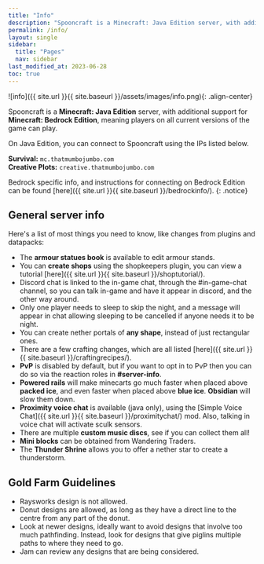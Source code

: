 ```yaml
---
title: "Info"
description: "Spooncraft is a Minecraft: Java Edition server, with additional support for Minecraft: Bedrock Edition, meaning players on all current versions of the game can play."
permalink: /info/
layout: single
sidebar:
  title: "Pages"
  nav: sidebar
last_modified_at: 2023-06-28
toc: true
---
```


![info]({{ site.url }}{{ site.baseurl }}/assets/images/info.png){: .align-center}

Spooncraft is a **Minecraft: Java Edition** server, with additional support for **Minecraft: Bedrock Edition**, meaning players on all current versions of the game can play.

On Java Edition, you can connect to Spooncraft using the IPs listed below.

**Survival:** `mc.thatmumbojumbo.com` \
**Creative Plots:** `creative.thatmumbojumbo.com`

Bedrock specific info, and instructions for connecting on Bedrock Edition can be found [here]({{ site.url }}{{ site.baseurl }}/bedrockinfo/).
{: .notice}

## General server info

Here's a list of most things you need to know, like changes from plugins and datapacks:
- The **armour statues book** is available to edit armour stands.
- You can **create shops** using the shopkeepers plugin, you can view a tutorial [here]({{ site.url }}{{ site.baseurl }}/shoptutorial/).
- Discord chat is linked to the in-game chat, through the #in-game-chat channel, so you can talk in-game and have it appear in discord, and the other way around.
- Only one player needs to sleep to skip the night, and a message will appear in chat allowing sleeping to be cancelled if anyone needs it to be night.
- You can create nether portals of **any shape**, instead of just rectangular ones.
- There are a few crafting changes, which are all listed [here]({{ site.url }}{{ site.baseurl }}/craftingrecipes/).
- **PvP** is disabled by default, but if you want to opt in to PvP then you can do so via the reaction roles in **#server-info**.
- **Powered rails** will make minecarts go much faster when placed above **packed ice**, and even faster when placed above **blue ice**. **Obsidian** will slow them down.
- **Proximity voice chat** is available (java only), using the [Simple Voice Chat]({{ site.url }}{{ site.baseurl }}/proximitychat/) mod. Also, talking in voice chat will activate sculk sensors.
- There are multiple **custom music discs**, see if you can collect them all!
- **Mini blocks** can be obtained from Wandering Traders.
- The **Thunder Shrine** allows you to offer a nether star to create a thunderstorm.

## Gold Farm Guidelines
- Raysworks design is not allowed.
- Donut designs are allowed, as long as they have a direct line to the centre from any part of the donut.
- Look at newer designs, ideally want to avoid designs that involve too much pathfinding. Instead, look for designs that give piglins multiple paths to where they need to go.
- Jam can review any designs that are being considered.